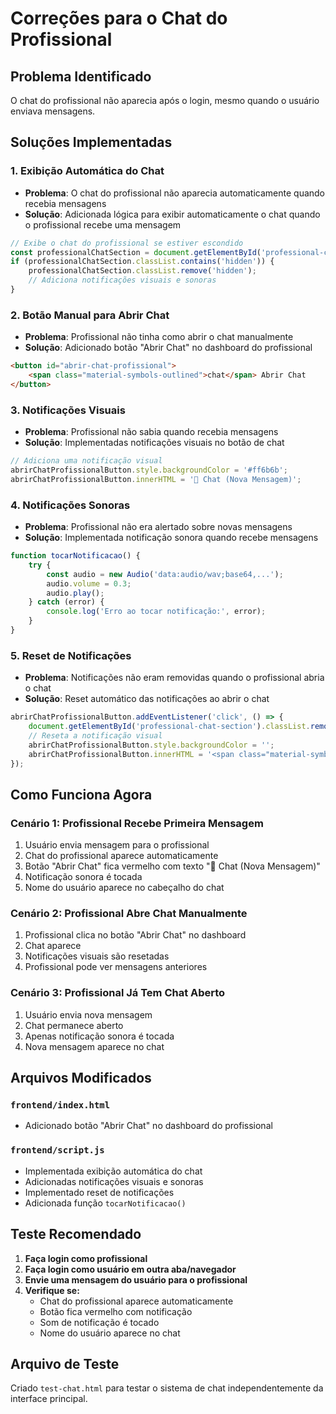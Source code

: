 # Correções para o Chat do Profissional

## Problema Identificado
O chat do profissional não aparecia após o login, mesmo quando o usuário enviava mensagens.

## Soluções Implementadas

### 1. **Exibição Automática do Chat**
- **Problema**: O chat do profissional não aparecia automaticamente quando recebia mensagens
- **Solução**: Adicionada lógica para exibir automaticamente o chat quando o profissional recebe uma mensagem

```javascript
// Exibe o chat do profissional se estiver escondido
const professionalChatSection = document.getElementById('professional-chat-section');
if (professionalChatSection.classList.contains('hidden')) {
    professionalChatSection.classList.remove('hidden');
    // Adiciona notificações visuais e sonoras
}
```

### 2. **Botão Manual para Abrir Chat**
- **Problema**: Profissional não tinha como abrir o chat manualmente
- **Solução**: Adicionado botão "Abrir Chat" no dashboard do profissional

```html
<button id="abrir-chat-profissional">
    <span class="material-symbols-outlined">chat</span> Abrir Chat
</button>
```

### 3. **Notificações Visuais**
- **Problema**: Profissional não sabia quando recebia mensagens
- **Solução**: Implementadas notificações visuais no botão de chat

```javascript
// Adiciona uma notificação visual
abrirChatProfissionalButton.style.backgroundColor = '#ff6b6b';
abrirChatProfissionalButton.innerHTML = '💬 Chat (Nova Mensagem)';
```

### 4. **Notificações Sonoras**
- **Problema**: Profissional não era alertado sobre novas mensagens
- **Solução**: Implementada notificação sonora quando recebe mensagens

```javascript
function tocarNotificacao() {
    try {
        const audio = new Audio('data:audio/wav;base64,...');
        audio.volume = 0.3;
        audio.play();
    } catch (error) {
        console.log('Erro ao tocar notificação:', error);
    }
}
```

### 5. **Reset de Notificações**
- **Problema**: Notificações não eram removidas quando o profissional abria o chat
- **Solução**: Reset automático das notificações ao abrir o chat

```javascript
abrirChatProfissionalButton.addEventListener('click', () => {
    document.getElementById('professional-chat-section').classList.remove('hidden');
    // Reseta a notificação visual
    abrirChatProfissionalButton.style.backgroundColor = '';
    abrirChatProfissionalButton.innerHTML = '<span class="material-symbols-outlined">chat</span> Abrir Chat';
});
```

## Como Funciona Agora

### **Cenário 1: Profissional Recebe Primeira Mensagem**
1. Usuário envia mensagem para o profissional
2. Chat do profissional aparece automaticamente
3. Botão "Abrir Chat" fica vermelho com texto "💬 Chat (Nova Mensagem)"
4. Notificação sonora é tocada
5. Nome do usuário aparece no cabeçalho do chat

### **Cenário 2: Profissional Abre Chat Manualmente**
1. Profissional clica no botão "Abrir Chat" no dashboard
2. Chat aparece
3. Notificações visuais são resetadas
4. Profissional pode ver mensagens anteriores

### **Cenário 3: Profissional Já Tem Chat Aberto**
1. Usuário envia nova mensagem
2. Chat permanece aberto
3. Apenas notificação sonora é tocada
4. Nova mensagem aparece no chat

## Arquivos Modificados

### `frontend/index.html`
- Adicionado botão "Abrir Chat" no dashboard do profissional

### `frontend/script.js`
- Implementada exibição automática do chat
- Adicionadas notificações visuais e sonoras
- Implementado reset de notificações
- Adicionada função `tocarNotificacao()`

## Teste Recomendado

1. **Faça login como profissional**
2. **Faça login como usuário em outra aba/navegador**
3. **Envie uma mensagem do usuário para o profissional**
4. **Verifique se:**
   - Chat do profissional aparece automaticamente
   - Botão fica vermelho com notificação
   - Som de notificação é tocado
   - Nome do usuário aparece no chat

## Arquivo de Teste
Criado `test-chat.html` para testar o sistema de chat independentemente da interface principal. 